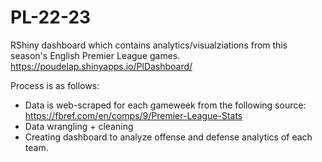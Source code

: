 # PL-22-23
RShiny dashboard which contains analytics/visualziations from this season's English Premier League games.
https://poudelap.shinyapps.io/PlDashboard/

Process is as follows:
  * Data is web-scraped for each gameweek from the following source: https://fbref.com/en/comps/9/Premier-League-Stats
  * Data wrangling + cleaning
  * Creating dashboard to analyze offense and defense analytics of each team.
